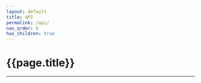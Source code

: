 ```yaml
---
layout: default
title: API
permalink: /api/
nav_order: 5
has_children: true
---
```


# {{page.title}}

---